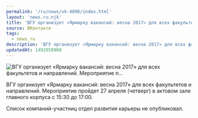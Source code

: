 ```yaml
---
permalink: '/ru/news/vk-4096/index.html'
layout: 'news.ru.njk'
title: 'ВГУ организует «Ярмарку вакансий: весна 2017» для всех факультетов и направлений. Мероприятие п…'
source: ВКонтакте
tags:
  - news_ru
description: 'ВГУ организует «Ярмарку вакансий: весна 2017» для всех факультетов и направлений. Мероприятие п…'
updatedAt: 1492858908
---
```

![ВГУ организует «Ярмарку вакансий: весна 2017» для всех факультетов и направлений. Мероприятие п…](https://sun9-75.userapi.com/impf/c637431/v637431481/5a54b/XZ9riygC9y0.jpg?size=1280x852&quality=96&sign=79565b5dfb7ca4dde3c8f8ae207eda70&c_uniq_tag=-MQQHYJx1Kgs4tQBkms3F5R8UIaNdCbZcGPT79eq_cU&type=album)

ВГУ организует «Ярмарку вакансий: весна 2017» для всех факультетов и направлений. Мероприятие пройдет 27 апреля (четверг) в актовом зале главного корпуса с 15:30 до 17:00.

Список компаний-участниц отдел развития карьеры не опубликовал.
